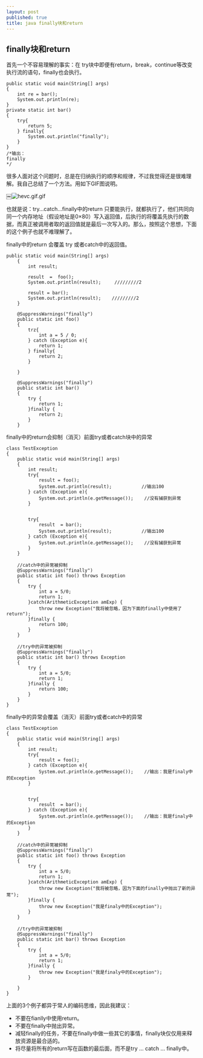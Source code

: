 ```yaml
---
layout: post
published: true
title: java finally块和return
---
```

## finally块和return

首先一个不容易理解的事实：在 try块中即便有return，break，continue等改变执行流的语句，finally也会执行。

    public static void main(String[] args)
    {
        int re = bar();
        System.out.println(re);
    }
    private static int bar() 
    {
        try{
            return 5;
        } finally{
            System.out.println("finally");
        }
    }
    /*输出：
    finally
    */

很多人面对这个问题时，总是在归纳执行的顺序和规律，不过我觉得还是很难理解。我自己总结了一个方法。用如下GIF图说明。

￼![hevc.gif.gif]({{site.baseurl}}/img/hevc.gif.gif)


也就是说：try…catch…finally中的return 只要能执行，就都执行了，他们共同向同一个内存地址（假设地址是0×80）写入返回值，后执行的将覆盖先执行的数据，而真正被调用者取的返回值就是最后一次写入的。那么，按照这个思想，下面的这个例子也就不难理解了。

finally中的return 会覆盖 try 或者catch中的返回值。

    public static void main(String[] args)
        {
            int result;

            result  =  foo();
            System.out.println(result);     /////////2

            result = bar();
            System.out.println(result);    /////////2
        }

        @SuppressWarnings("finally")
        public static int foo()
        {
            trz{
                int a = 5 / 0;
            } catch (Exception e){
                return 1;
            } finally{
                return 2;
            }

        }

        @SuppressWarnings("finally")
        public static int bar()
        {
            try {
                return 1;
            }finally {
                return 2;
            }
        }

finally中的return会抑制（消灭）前面try或者catch块中的异常

    class TestException
    {
        public static void main(String[] args)
        {
            int result;
            try{
                result = foo();
                System.out.println(result);           //输出100
            } catch (Exception e){
                System.out.println(e.getMessage());    //没有捕获到异常
            }


            try{
                result  = bar();
                System.out.println(result);           //输出100
            } catch (Exception e){
                System.out.println(e.getMessage());    //没有捕获到异常
            }
        }

        //catch中的异常被抑制
        @SuppressWarnings("finally")
        public static int foo() throws Exception
        {
            try {
                int a = 5/0;
                return 1;
            }catch(ArithmeticException amExp) {
                throw new Exception("我将被忽略，因为下面的finally中使用了return");
            }finally {
                return 100;
            }
        }

        //try中的异常被抑制
        @SuppressWarnings("finally")
        public static int bar() throws Exception
        {
            try {
                int a = 5/0;
                return 1;
            }finally {
                return 100;
            }
        }
    }

finally中的异常会覆盖（消灭）前面try或者catch中的异常

    class TestException
    {
        public static void main(String[] args)
        {
            int result;
            try{
                result = foo();
            } catch (Exception e){
                System.out.println(e.getMessage());    //输出：我是finaly中的Exception
            }


            try{
                result  = bar();
            } catch (Exception e){
                System.out.println(e.getMessage());    //输出：我是finaly中的Exception
            }
        }

        //catch中的异常被抑制
        @SuppressWarnings("finally")
        public static int foo() throws Exception
        {
            try {
                int a = 5/0;
                return 1;
            }catch(ArithmeticException amExp) {
                throw new Exception("我将被忽略，因为下面的finally中抛出了新的异常");
            }finally {
                throw new Exception("我是finaly中的Exception");
            }
        }

        //try中的异常被抑制
        @SuppressWarnings("finally")
        public static int bar() throws Exception
        {
            try {
                int a = 5/0;
                return 1;
            }finally {
                throw new Exception("我是finaly中的Exception");
            }

        }
    }

上面的3个例子都异于常人的编码思维，因此我建议：

* 不要在fianlly中使用return。
* 不要在finally中抛出异常。
* 减轻finally的任务，不要在finally中做一些其它的事情，finally块仅仅用来释放资源是最合适的。
* 将尽量将所有的return写在函数的最后面，而不是try … catch … finally中。

